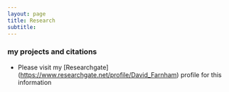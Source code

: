 ```yaml
---
layout: page
title: Research
subtitle:
---
```

### my projects and citations
- Please visit my [Researchgate] (https://www.researchgate.net/profile/David_Farnham) profile for this information
